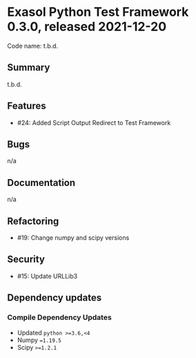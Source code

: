 # Exasol Python Test Framework 0.3.0, released 2021-12-20
 
Code name: t.b.d.

## Summary

t.b.d.

## Features

 - #24: Added Script Output Redirect to Test Framework 

## Bugs

n/a

## Documentation

n/a

## Refactoring

 - #19: Change numpy and scipy versions

## Security
 - #15: Update URLLib3

## Dependency updates

### Compile Dependency Updates

* Updated `python >=3.6,<4`
* Numpy `=1.19.5`
* Scipy `>=1.2.1`
